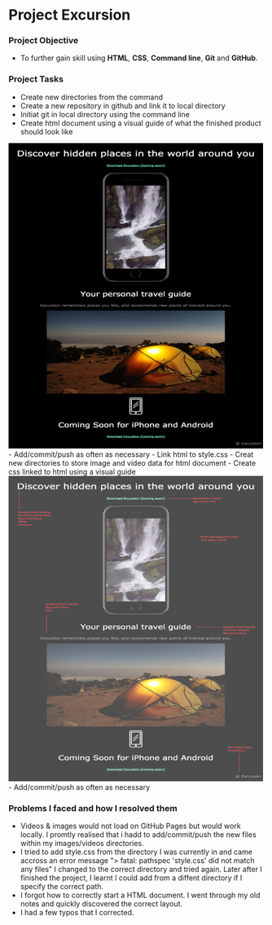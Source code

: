 # Project Excursion 

### Project Objective

- To further gain skill using **HTML**, **CSS**, **Command line**, **Git** and **GitHub**.

### Project Tasks

- Create new directories from the command 
- Create a new repository in github and link it to local directory
- Initiat git in local directory using the command line
- Create html document using a visual guide of what the finished product should look like
<img src="./resources/images/excursion_html.png" width=500 height=600>
    - Add/commit/push as often as necessary
    - Link html to style.css 
    - Creat new directories to store image and video data for html document
- Create css linked to html using a visual guide
<img src="./resources/images/excursion_css.png" width=500 height=600>
    - Add/commit/push as often as necessary

### Problems I faced and how I resolved them

- Videos & images would not load on GitHub Pages but would work locally. I promtly realised that i hadd to add/commit/push the new files within my images/videos directories.
- I tried to add style.css from the directory I was currently in and came accross an error message "> fatal: pathspec 'style.css' did not match any files" I changed to the correct directory and tried again. Later after I finished the project, I learnt I could add from a diffent directory if I specify the correct path.
- I forgot how to correctly start a HTML document. I went through my old notes and quickly discovered the correct layout. 
- I had a few typos that I corrected.
    


